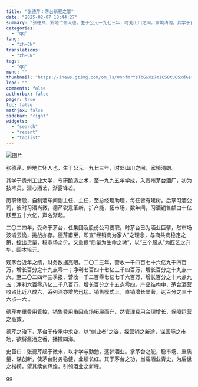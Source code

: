 ```yaml
---
title: "张德芹：茅台新程之擎"
date: "2025-02-07 18:44:27"
summary: "张德芹，黔地仁怀人也，生于公元一九七三年，时处山川之间，家境清朗。其学于贵州工业大学，专研酿造之术，..."
categories:
  - "qq"
lang:
  - "zh-CN"
translations:
  - "zh-CN"
tags:
  - "qq"
menu: ""
thumbnail: "https://inews.gtimg.com/om_ls/OnnfmrYsTbGwXz7mICS8tUGSxdAerUG0R7t4bRuDCbrr0AA_640360/0"
lead: ""
comments: false
authorbox: false
pager: true
toc: false
mathjax: false
sidebar: "right"
widgets:
  - "search"
  - "recent"
  - "taglist"
---
```


![图片](https://inews.gtimg.com/om_bt/O9Bwf7_BhXAnA9zLJ_EsNiYIPQksU2qZc8HhuQY4Etax0AA/641)

张德芹，黔地仁怀人也，生于公元一九七三年，时处山川之间，家境清朗。

其学于贵州工业大学，专研酿造之术，至一九九五年学成，入贵州茅台酒厂，初为技术员，潜心酒艺，渐露锋芒。

历职诸般，自制酒车间副主任、主任，至总经理助理，每任皆有建树。后掌习酒公司，彼时习酒尚微，德芹锐意革新，扩产能，拓市场，数年间，习酒销售额由十亿跃至五十六亿，声名渐起。

二〇二四年，受命于茅台，任集团及股份公司要职。时茅台已为酒业巨擘，然市场波谲云诡，挑战亦存。德芹甫至，即宣“经销商为家人”之理念，与商共商稳定之策，控出货量，稳市场之价。又重提“质量为生命之魂”，以“三个服从”为匠艺之升华，固本培元。

观茅台近年之绩，财务数据亮眼。二〇二三年，营收一千四百七十六亿九千四百万，增长百分之十九点零一；净利七百四十七亿三千四百万，增长百分之十九点一六。至二〇二四年三季报，营收一千二百零七亿七千六百万，增长百分之十六点九五；净利六百零八亿二千八百万，增长百分之十五点零四。产品结构中，茅台酒营收占比近八成六，系列酒亦增势迅猛。销售模式上，直销增长显著，达百分之三十六点一六 。

德芹亦重费用管控，销售费用虽因市场拓展而升，然管理费用合理增长，保障运营之高效。

德芹之治下，茅台于传承中求变，以“创业者”之姿，探营销之新途，谋国际之市场，欲将酱酒之香，播撒四海。

史臣曰：张德芹起于微末，以才学与勤勉，逐梦酒业。掌茅台之舵，稳市场、重质量、谋创新，使茅台财务稳健，业绩长红。其于茅台之功，当载酒业青史，为后世之楷模，望其续创辉煌，引领酒业之新程。

[qq](https://new.qq.com/rain/a/20250207A07PBK00)
